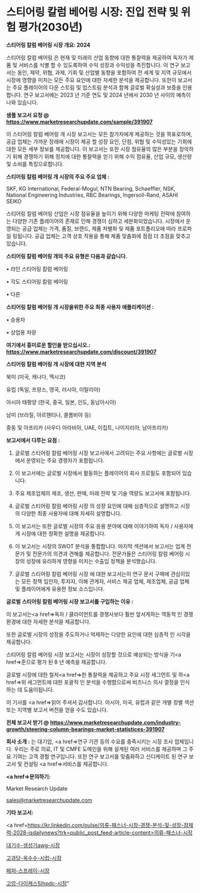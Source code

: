 # 스티어링 칼럼 베어링 시장: 진입 전략 및 위험 평가(2030년)

<strong>스티어링 칼럼 베어링 시장 개요: 2024</strong>

스티어링 칼럼 베어링 은 현재 및 미래의 산업 동향에 대한 통찰력을 제공하여 독자가 제품 및 서비스를 식별 할 수 있도록하여 수익 성장과 수익성을 촉진합니다. 이 연구 보고서는 동인, 제약, 위협, 과제, 기회 및 산업별 동향을 포함하여 전 세계 및 지역 규모에서 시장에 영향을 미치는 모든 주요 요인에 대한 자세한 분석을 제공합니다. 또한이 보고서는 주요 플레이어의 다운 스트림 및 업스트림 분석과 함께 글로벌 확실성과 보증을 인용합니다. 연구 보고서에는 2023 년 기준 연도 및 2024 년에서 2030 년 사이의 예측이 나와 있습니다.



<strong>샘플 보고서 요청 @ <a href=https://www.marketresearchupdate.com/sample/391907>https://www.marketresearchupdate.com/sample/391907</a></strong>

이 스티어링 칼럼 베어링 개 시장 보고서는 모든 참가자에게 제공하는 것을 목표로하며, 공급 업체는 가까운 장래에 시장이 제공 할 성장 요인, 단점, 위협 및 수익성있는 기회에 대한 모든 세부 정보를 제공합니다. 이 보고서는 또한 시장 점유율의 많은 부분을 장악하기 위해 경쟁하기 위해 정치에 대한 통찰력을 얻기 위해 수익 점유율, 산업 규모, 생산량 및 소비를 특징으로합니다.



<strong>스티어링 칼럼 베어링 개 시장의 주요 주요 업체 :</strong>

SKF, KG International, Federal-Mogul, NTN Bearing, Schaeffler, NSK, National Engineering Industries, RBC Bearings, Ingersoll-Rand, ASAHI SEIKO

스티어링 칼럼 베어링 산업은 시장 점유율을 높이기 위해 다양한 마케팅 전략에 참여하는 다양한 기존 플레이어의 존재로 인해 경쟁이 심하고 세분화되었습니다. 시장에서 운영되는 공급 업체는 가격, 품질, 브랜드, 제품 차별화 및 제품 포트폴리오에 따라 프로파일 링됩니다. 공급 업체는 고객 상호 작용을 통해 제품 맞춤화에 점점 더 초점을 맞추고 있습니다.



<strong>스티어링 칼럼 베어링 개의 주요 유형은 다음과 같습니다.</strong>

• 라인 스티어링 칼럼 베어링

• 각도 스티어링 칼럼 베어링

• 다른



<strong>스티어링 칼럼 베어링 개 시장을위한 주요 최종 사용자 애플리케이션 :</strong>

• 승용차

• 상업용 차량



<strong>여기에서 흥미로운 할인을 받으십시오.: <a href=https://www.marketresearchupdate.com/discount/391907>https://www.marketresearchupdate.com/discount/391907</a></strong>



<strong>스티어링 칼럼 베어링 개 시장에 대한 지역 분석</strong>

북미 (미국, 캐나다, 멕시코)

유럽 (독일, 프랑스, 영국, 러시아, 이탈리아)

아시아 태평양 (한국, 중국, 일본, 인도, 동남아시아)

남미 (브라질, 아르헨티나, 콜롬비아 등)

중동 및 아프리카 (사우디 아라비아, UAE, 이집트, 나이지리아, 남아프리카)



<strong>보고서에서 다루는 요점 :</strong>

1. 글로벌 스티어링 칼럼 베어링 시장 보고서에서 고려되는 주요 사항에는 글로벌 시장에서 운영되는 주요 경쟁자가 포함됩니다.

2. 이 보고서에는 글로벌 시장에서 활동하는 플레이어의 회사 프로필도 포함되어 있습니다.

3. 주요 제조업체의 제조, 생산, 판매, 미래 전략 및 기술 역량도 보고서에 포함됩니다.

4. 글로벌 스티어링 칼럼 베어링 시장 의 성장 요인에 대해 심층적으로 설명하고 시장의 다양한 최종 사용자에 대해 자세히 설명합니다.

5. 이 보고서는 또한 글로벌 시장의 주요 응용 분야에 대해 이야기하여 독자 / 사용자에게 시장에 대한 정확한 설명을 제공합니다.

6. 이 보고서는 시장의 SWOT 분석을 통합합니다. 마지막 섹션에서 보고서는 업계 전문가 및 전문가의 의견과 견해를 제공합니다. 전문가들은 스티어링 칼럼 베어링 시장의 성장에 유리하게 영향을 미치는 수출입 정책을 분석했습니다.

7. 글로벌 스티어링 칼럼 베어링 시장 에 대한 보고서는이 연구 문서 구매에 관심이있는 모든 정책 입안자, 투자자, 이해 관계자, 서비스 제공 업체, 제조업체, 공급 업체 및 플레이어에게 유용한 정보 소스입니다.



<strong>글로벌 스티어링 칼럼 베어링 시장 보고서를 구입하는 이유 :</strong>

이 보고서는<a href=>독자 / 클</a>라이언트를 경쟁사보다 훨씬 앞서게하는 역동적 인 경쟁 환경에 대한 자세한 분석을 제공합니다.

또한 글로벌 시장의 성장을 주도하거나 억제하는 다양한 요인에 대한 심층적 인 시각을 제공합니다.

스티어링 칼럼 베어링 시장 보고서는 시장이 성장할 것으로 예상되는 방식을 기<a href=>준으로</a> 평가 된 8 년 예측을 제공합니다.

글로벌 시장에 대한 철저<a href=>한 통찰력</a>을 제공하고 주요 시장 세그먼트 및 하<a href=>위 세그</a>먼트에 대한 포괄적 인 분석을 수행함으로써 비즈니스 의사 결정을 인식하는 데 도움이됩니다.

이 기사를 <a href=>읽어 주</a>셔서 감사합니다. 아시아, 미국, 유럽과 같은 개별 장별 섹션 또는 지역별 보고서 버전을 얻을 수도 있습니다.



<strong>전체 보고서 받기 @ <a href=https://www.marketresearchupdate.com/industry-growth/steering-column-bearings-market-statistices-391907>https://www.marketresearchupdate.com/industry-growth/steering-column-bearings-market-statistices-391907</a></strong>



<strong>회사 소개 :</strong>
는 대기업, <a href=>연구 기</a>관 등의 수요를 충족시키는 시장 조사 업체입니다. 우리는 주로 의료, IT 및 CMFE 도메인을 위해 설계된 여러 서비스를 제공하며 그 주요 기여는 고객 경험 연구입니다. 또한 연구 보고서를 맞춤화하고 신디케이트 된 연구 보고서 및 컨설팅 <a href=>서비</a>스를 제공합니다.



<strong><a href=>문의하기:</a></strong>

Market Research Update

sales@marketresearchupdate.com



<strong>기타 보고서:</strong>

<a href=https://kr.linkedin.com/pulse/의류-패스너-시장-경쟁-분석-및-성장-잠재력-2028-isdailynews?trk=public_post_feed-article-content>의류-패스너-시장</a>

<a href=https://www.linkedin.com/pulse/대기수-생성기awg-시장-진입-전략-및-위험-평가2029년-analytics-alchemy-360-analysis/>대기수-생성기awg-시장</a>

<a href=https://www.linkedin.com/pulse/고과당-옥수수-시럽-시장-세분화-연구-및-목표-고객2029년-trendsetters-talk-360-analysis-ykhrf/>고과당-옥수수-시럽-시장</a>

<a href=https://www.linkedin.com/pulse/페퍼-스프레이-시장-경쟁-분석-및-성장-잠재력-2029-market-matrix-musings-analysis-6frxf/>페퍼-스프레이-시장</a>

<a href=https://www.linkedin.com/pulse/고압-다이캐스팅hpdc-시장-세분화-연구-및-목표-고객2030년-u41kf/>고압-다이캐스팅hpdc-시장</a>"
